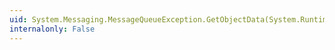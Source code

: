 ```yaml
---
uid: System.Messaging.MessageQueueException.GetObjectData(System.Runtime.Serialization.SerializationInfo,System.Runtime.Serialization.StreamingContext)
internalonly: False
---
```

